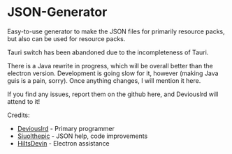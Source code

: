 # JSON-Generator
Easy-to-use generator to make the JSON files for primarily resource packs, but also can be used for resource packs.

Tauri switch has been abandoned due to the incompleteness of Tauri.

There is a Java rewrite in progress, which will be overall better than the electron version. Development is going slow for it, however (making Java guis is a pain, sorry). Once anything changes, I will mention it here.


If you find any issues, report them on the github here, and Deviouslrd will attend to it!

Credits: 
- [Deviouslrd](https://github.com/Deviouslrd) - Primary programmer
- [Siuolthepic](https://github.com/Siuolthepic) - JSON help, code improvements
- [HiItsDevin](https://github.com/HiItsDevin) - Electron assistance
